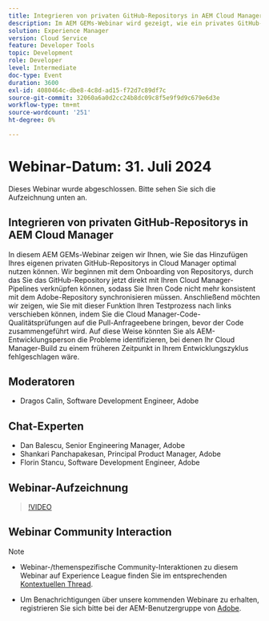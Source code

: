 ```yaml
---
title: Integrieren von privaten GitHub-Repositorys in AEM Cloud Manager
description: Im AEM GEMs-Webinar wird gezeigt, wie ein privates GitHub-Repository in Cloud Manager hinzugefügt, direkt mit Pipelines verknüpft und nach links verschoben getestet werden kann, um Probleme auf der Pull-Anfrageebene zu identifizieren, bevor Code zusammengeführt wird.
solution: Experience Manager
version: Cloud Service
feature: Developer Tools
topic: Development
role: Developer
level: Intermediate
doc-type: Event
duration: 3600
exl-id: 4080464c-dbe8-4c8d-ad15-f72d7c89df7c
source-git-commit: 32060a6a0d2cc24b8dc09c8f5e9f9d9c679e6d3e
workflow-type: tm+mt
source-wordcount: '251'
ht-degree: 0%

---
```


# Webinar-Datum: 31. Juli 2024

Dieses Webinar wurde abgeschlossen. Bitte sehen Sie sich die Aufzeichnung unten an.

## Integrieren von privaten GitHub-Repositorys in AEM Cloud Manager

In diesem AEM GEMs-Webinar zeigen wir Ihnen, wie Sie das Hinzufügen Ihres eigenen privaten GitHub-Repositorys in Cloud Manager optimal nutzen können. Wir beginnen mit dem Onboarding von Repositorys, durch das Sie das GitHub-Repository jetzt direkt mit Ihren Cloud Manager-Pipelines verknüpfen können, sodass Sie Ihren Code nicht mehr konsistent mit dem Adobe-Repository synchronisieren müssen. Anschließend möchten wir zeigen, wie Sie mit dieser Funktion Ihren Testprozess nach links verschieben können, indem Sie die Cloud Manager-Code-Qualitätsprüfungen auf die Pull-Anfrageebene bringen, bevor der Code zusammengeführt wird. Auf diese Weise könnten Sie als AEM-Entwicklungsperson die Probleme identifizieren, bei denen Ihr Cloud Manager-Build zu einem früheren Zeitpunkt in Ihrem Entwicklungszyklus fehlgeschlagen wäre.

## Moderatoren

* Dragos Calin, Software Development Engineer, Adobe

## Chat-Experten

* Dan Balescu, Senior Engineering Manager, Adobe
* Shankari Panchapakesan, Principal Product Manager, Adobe
* Florin Stancu, Software Development Engineer, Adobe

## Webinar-Aufzeichnung

>[!VIDEO](https://video.tv.adobe.com/v/3432350)

## Webinar Community Interaction

>[!NOTE]
>
>* Webinar-/themenspezifische Community-Interaktionen zu diesem Webinar auf Experience League finden Sie im entsprechenden [Kontextuellen Thread](https://adobe.ly/4f1jhMo).
>
>* Um Benachrichtigungen über unsere kommenden Webinare zu erhalten, registrieren Sie sich bitte bei der AEM-Benutzergruppe von [Adobe](https://aem-augs.adobe.com/).
